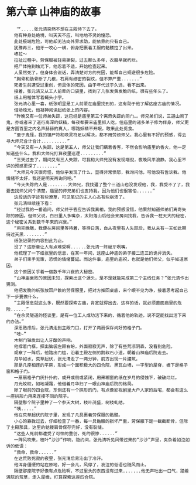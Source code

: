 # 第六章 山神庙的故事
        艹.....张元清突然不想在主殿待下去了。
       他有种身处绝境，叫天天不应，叫地地不灵的惶恐。
       此处极端危险，可他却无法向外界求助，能依靠的只有自己。
       犹豫再三，他牙一咬心一横，俯身把裹着工服的骷髅拉了出来。
       哧拉～
       拉扯过程中，劳保服被轻易撕裂，过去那么多年，衣服早就朽烂。
       把尸体拖到烛光下，他忍着不适，开始检查起来。
       人虽然死了，但身体会说话，弄清楚对方的死因，能帮自己规避很多危险。
       “胸骨和肋骨断了几根，右肩有细密的裂纹，但不算严重.......”
       死者生前遭受过重创，但具体的死因，由于年代过于久远，看不出来。
       接着，张元清又从工人前辈的口袋里，找到了几张发黄发脆的纸，很有些年头了。
       纸上用楷体写着蝇头小字。
       张元清心里一喜，纸张明显是工人前辈在庙里找到的，这有助于他了解这座古庙的情况。
       借助烛光，他凝神阅读起纸张上的内容。
       “昨晚又有一位师弟失踪，这已经是庙里第三个离奇失踪的同门。。师兄弟们说，三道山闹了鬼，亦或者来了道行高深的妖精，每夜都要来庙里抓人吃，但庙里的诸多弟子修为伴身，师父更是方圆百里之内名声赫赫的真人，哪路妖精不开眼，敢来此处觅食。
       “至于鬼怪，我的镇尸符和唤灵符足以解决，都不用劳烦师父。我心里有不好的预感，得去寻大师兄合计合计..........”
       “今天又有一人失踪，这是第五人，师父让我们瞒着香客，不然会影响庙里的香火，他一定知道些什么。我和大师兄打算夜里巡逻.........”
       “三天过去了，期间又有三人失踪，可我和大师兄没有发现端倪，夜晚风平浪静。我心里不详的预感更深了........”
       “大师兄今天很奇怪，他似乎发现了什么，显得非常愤怒，我询问他，可他没有告诉我。他情绪不太好，我还是明天再询问吧。”
       “今天失踪的人是........大师兄，我找遍了整个三道山也没发现他，我，我受不了了，我要去找师父问个清楚，庙里的师兄弟们也支持我，因为他们也很害怕......”
       这段话的字迹有些潦草，可见笔记的主人心态有些崩溃了。
       张元清继续往下看：
       “经过我的一番追问，师父终于答应告诉我真相，我的预感没错，他果然知道师弟们离奇失踪的原因。但师父说，白日里人多嘴杂，太阳落山后他会来房间找我，告诉我一桩天大的秘密，这个秘密关系到数千年来的兴衰。”
       “用完晚膳，我便在房间里等待着，等待日落，自从夜里有人失踪后，我从未有一天如此期待过天黑........”
       纸张记录的内容到此为止。
       没了？这断章让人有点难受啊......张元清一阵龇牙咧嘴。
       他梳理了一下纸张里的信息，在某一年间，这座山神庙的弟子接二连三的诡异消失。
       弟子们束手无策，恐慌的情绪蔓延。而这件事，庙里的庙祝，也就是他们师父，似乎知道原因。
       这个原因关乎着一個数千年兴衰的大秘密。
       “山神庙衰败的原因未知，探索出这个源头，是不是就能完成第二个主线任务？”张元清作出猜测。
       他把发脆的纸张放回尸骸的劳保服里，把对方推回桌底，来个眼不见为净，接着思考起自己下一步要做什么。
       “主殿信息就这么多，既然要探索古庙，肯定就得出去，这样的话，就必须直面庙里的危险......”
       “在佘灵隧道的怪谈里，是有一位工人成功活下来的，循着他的轨迹，说不定能找出活下来的办法。”
       深思熟虑后，张元清走到主殿门口，打开了两扇保存尚好的格子门。
       “吱~”
       木制门轴发出让人牙酸的声响。
       他撑着门框，探出脑袋左顾右盼，外面寂寂无声，除了有些荒凉阴森，没看到危险。
       观察了一阵后，他踏出门槛，沿着主殿左侧的鹅软石小道，朝着山神庙后院走去。
       月华如水，荒草起伏，张元清走了一两分钟，前方出现一片建筑。
       那是几座相连的平房，形成一个面积极大的四合院，黑瓦白墙，一字型的屋脊，檐下是格子窗和格子门。
       一扇扇格子门灰扑扑的，或开或倒或紧闭，用来糊窗的纸在岁月的侵蚀下，破破烂烂。
       月光皎皎，如地凝霜，他借着月华扫了一眼山神庙后院的格局。
       除了眼前的四合院，东侧还有一个拱形的门，有点像影视剧里大户人家的后宅，都会有这么一座拱形门用来连接不同的院子。
       隔壁那个院子里种了一个参天大树，枝叶茂盛，树枝虬结。
       “咦.....”
       他在荒草起伏的院子里，发现了几具裹着劳保服的骷髅。
       小心的靠拢过去，仔细检查了一番，每一具骷髅的损坏严重，劳保服下是一截截断骨，但除了主殿那具，这里的骷髅肩骨保存完好，没有裂缝。
       “这些人死前都遭受了可怕的重创，死的很惨......”
       一阵风吹来，枝叶“沙沙”作响，隐约间，张元清听见风带过来的“沙沙”声里，夹杂着如泣如诉的低语：
       “救命，救命......”
       在这荒败死寂的夜里，张元清后背沁出了冷汗。
       他浑身僵硬的站在原地，好一会儿，风停了，哀泣的低语也随风而止。
       隔壁那座院子好像有点危险啊，不过里头的东西没有过来.......他无声吐出一口气，踏着满院的荒草，走入屋檐，打算探索这座四合院。